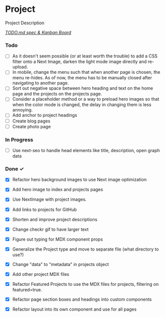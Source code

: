 # Project

Project Description

<em>[TODO.md spec & Kanban Board](https://bit.ly/3fCwKfM)</em>

### Todo

- [ ] As it doesn't seem possible (or at least worth the trouble) to add a CSS filter onto a Next Image, darken the light mode image directly and re-upload.  
- [ ] In mobile, change the menu such that when another page is chosen, the menu re-hides. As of now, the menu has to be manually closed after navigating to another page.  
- [ ] Sort out negative space between hero heading and text on the home page and the projects on the projects page.  
- [ ] Consider a placeholder method or a way to preload hero images so that when the color mode is changed, the delay in changing them is less annoying.  
- [ ] Add anchor to project headings  
- [ ] Create blog pages  
- [ ] Create photo page  

### In Progress

- [ ] Use next-seo to handle head elements like title, description, open graph data  

### Done ✓

- [x] Refactor hero background images to use Next image optimization  
- [x] Add hero image to index and projects pages  
- [x] Use NextImage with project images.  
- [x] Add links to projects for GitHub  
- [x] Shorten and improve project descriptions  
- [x] Change checkr gif to have larger text  
- [x] Figure out typing for MDX component props  
- [x] Generalize the Project type and move to separate file (what directory to use?)  
- [x] Change "data" to "metadata" in projects object  
- [x] Add other project MDX files  
- [x] Refactor Featured Projects to use the MDX files for projects, filtering on featured=true.  
- [x] Refactor page section boxes and headings into custom components  
- [x] Refactor layout into its own component and use for all pages  

